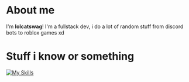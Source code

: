 # About me

I'm **lolcatswag**! I'm a fullstack dev, i do a lot of random stuff from discord bots to roblox games xd

# Stuff i know or something

[![My Skills](https://skillicons.dev/icons?i=html,css,js,ts,vite,react,nextjs,nodejs,express,figma,linux)](https://skillicons.dev)
